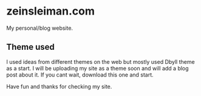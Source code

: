 # zeinsleiman.com

My personal/blog website.

## Theme used

I used ideas from different themes on the web but mostly used Dbyll theme as a start.
I will be uploading my site as a theme soon and will add a blog post about it.
If you cant wait, download this one and start.

Have fun and thanks for checking my site.
